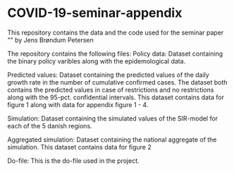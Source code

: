 # COVID-19-seminar-appendix

This repository contains the data and the code used for the seminar paper "" by Jens Brøndum Petersen

The repository contains the following files: 
Policy data: Dataset containing the binary policy varibles along with the epidemological data.

Predicted values: Dataset containing the predicted values of the daily growth rate in the number of cumulative confirmed cases. The dataset both contains the predicted values in case of restrictions and no restrictions along with the 95-pct. confidential intervals. This dataset contains data for figure 1 along with data for appendix figure 1 - 4.

Simulation: Dataset containing the simulated values of the SIR-model for each of the 5 danish regions. 

Aggregated simulation: Dataset containing the national aggregate of the simulation. This dataset contains data for figure 2

Do-file: This is the do-file used in the project. 
